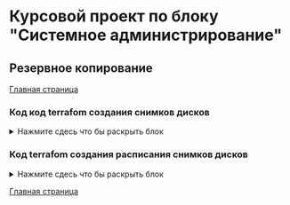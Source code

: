 # Курсовой проект по блоку "Системное администрирование"

 ## Резервное копирование

[Главная страница](https://github.com/ysatii/Course_project_on_the_block_System_Administration/blob/main/README.md)



 
### Код код terrafom создания снимков дисков 
<details>
<summary>Нажмите сдесь что бы раскрыть блок</summary>

```
resource "yandex_compute_snapshot" "webserver1" {
  name           = "webserver1"
  description = "snapshot webserver1"
  source_disk_id =  data.yandex_compute_instance.webserver1.boot_disk[0].disk_id
}

resource "yandex_compute_snapshot" "webserver2" {
  name           = "webserver2"
  description = "snapshot webserver2"
  source_disk_id =  data.yandex_compute_instance.webserver2.boot_disk[0].disk_id
}

resource "yandex_compute_snapshot" "bastion" {
  name           = "bastion"
  description = "snapshot bastion"
  source_disk_id =  data.yandex_compute_instance.bastion.boot_disk[0].disk_id
}

resource "yandex_compute_snapshot" "elastic" {
  name           = "elastic"
  description = "snapshot elastic"
  source_disk_id =  data.yandex_compute_instance.elastic.boot_disk[0].disk_id
}

resource "yandex_compute_snapshot" "kibana-server" {
  name           = "kibana-server"
  description = "snapshot kibana"
  source_disk_id =  data.yandex_compute_instance.kibana-server.boot_disk[0].disk_id
}
resource "yandex_compute_snapshot" "zabbix-server" {
  name           = "zabbix"
  description = "snapshot zabbix"
  source_disk_id =  data.yandex_compute_instance.zabbix-server.boot_disk[0].disk_id
}
```
</details>


### Код  terrafom создания расписания снимков дисков 
<details>
<summary>Нажмите сдесь что бы раскрыть блок</summary>

```
resource "yandex_compute_snapshot_schedule" "snapshot-auto" {
  name = "snapshot-auto"

  schedule_policy {
	expression = "18 08 ? * *" # time in UTC±0:00
  }

   snapshot_spec {
    description = "cron"
    labels = {
      id = "auto"
    }
  }


  snapshot_count = 7
    
  disk_ids = [
    data.yandex_compute_instance.webserver1.boot_disk[0].disk_id, 
    data.yandex_compute_instance.webserver2.boot_disk[0].disk_id,
    data.yandex_compute_instance.bastion.boot_disk[0].disk_id,
    data.yandex_compute_instance.elastic.boot_disk[0].disk_id,
    data.yandex_compute_instance.kibana-server.boot_disk[0].disk_id,
    data.yandex_compute_instance.zabbix-server.boot_disk[0].disk_id
    ]
}

```




![Скриншот 1](https://github.com/ysatii/Course_project_on_the_block_System_Administration/blob/main/img/backup1.jpg)  

![Скриншот 1](https://github.com/ysatii/Course_project_on_the_block_System_Administration/blob/main/img/backup1_1.jpg)  

![Скриншот 1](https://github.com/ysatii/Course_project_on_the_block_System_Administration/blob/main/img/backup1_2.jpg)  

![Скриншот 1](https://github.com/ysatii/Course_project_on_the_block_System_Administration/blob/main/img/backup1_3.jpg)  

![Скриншот 1](https://github.com/ysatii/Course_project_on_the_block_System_Administration/blob/main/img/backup1_4.jpg)  

![Скриншот 1](https://github.com/ysatii/Course_project_on_the_block_System_Administration/blob/main/img/backup1_5.jpg)  


</details>

[Главная страница](https://github.com/ysatii/Course_project_on_the_block_System_Administration/blob/main/README.md)

